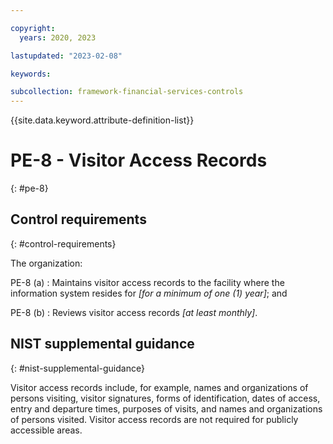 ```yaml
---

copyright:
  years: 2020, 2023

lastupdated: "2023-02-08"

keywords:

subcollection: framework-financial-services-controls
---
```


{{site.data.keyword.attribute-definition-list}}

               
# PE-8 - Visitor Access Records
{: #pe-8}

## Control requirements
{: #control-requirements}

The organization:

PE-8 (a)
    : Maintains visitor access records to the facility where the information system resides for _[for a minimum of one (1) year]_; and

PE-8 (b)
    : Reviews visitor access records _[at least monthly]_.

## NIST supplemental guidance
{: #nist-supplemental-guidance}

Visitor access records include, for example, names and organizations of persons visiting, visitor signatures, forms of identification, dates of access, entry and departure times, purposes of visits, and names and organizations of persons visited. Visitor access records are not required for publicly accessible areas.





